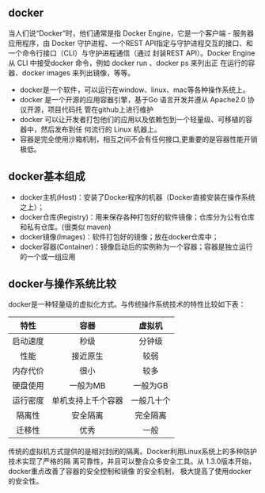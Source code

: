 ## docker
当人们说“Docker”时，他们通常是指 Docker Engine，它是一个客户端 - 服务器应用程序，由 Docker
守护进程、一个REST API指定与守护进程交互的接口、和一个命令行接口（CLI）与守护进程通信（通过
封装REST API）。Docker Engine 从 CLI 中接受docker 命令，例如 docker run 、docker ps 来列出正
在运行的容器、docker images 来列出镜像，等等。
- docker是一个软件，可以运行在window、linux、mac等各种操作系统上。
- docker 是一个开源的应用容器引擎，基于Go 语言开发并遵从 Apache2.0 协议开源，项目代码托
管在github上进行维护
- docker 可以让开发者打包他们的应用以及依赖包到一个轻量级、可移植的容器中，然后发布到任
何流行的 Linux 机器上。
- 容器是完全使用沙箱机制，相互之间不会有任何接口,更重要的是容器性能开销极低。

## docker基本组成
- docker主机(Host)：安装了Docker程序的机器（Docker直接安装在操作系统之上）；
- docker仓库(Registry)：用来保存各种打包好的软件镜像；仓库分为公有仓库和私有仓库。(很类似
maven)
- docker镜像(Images)：软件打包好的镜像；放在docker仓库中；
- docker容器(Container)：镜像启动后的实例称为一个容器；容器是独立运行的一个或一组应用

## docker与操作系统比较
docker是一种轻量级的虚拟化方式。与传统操作系统技术的特性比较如下表：

| 特性 | 容器 | 虚拟机 |
| :----: | :--: | :----: |
|  启动速度    |  秒级    |   分钟级     |
|    性能  |  接近原生    |   较弱     |
|    内存代价  |   很小   |   较多     |
|    硬盘使用  | 一般为MB     |   一般为GB     |
|  运行密度    |    单机支持上千个容器  |   一般几十个     |
|  隔离性    |  安全隔离    |    完全隔离    |
|   迁移性   |  优秀    |   一般     |

传统的虚拟机方式提供的是相对封闭的隔离。Docker利用Linux系统上的多种防护技术实现了严格的隔
离可靠性，并且可以整合众多安全工具。从 1.3.0版本开始，docker重点改善了容器的安全控制和镜像
的安全机制， 极大提高了使用docker的安全性。



